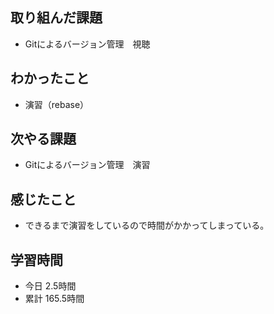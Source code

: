 ## 取り組んだ課題
- Gitによるバージョン管理　視聴
## わかったこと
- 演習（rebase）
## 次やる課題
- Gitによるバージョン管理　演習
## 感じたこと
- できるまで演習をしているので時間がかかってしまっている。
## 学習時間
- 今日 2.5時間
- 累計 165.5時間

